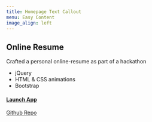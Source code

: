 ```yaml
---
title: Homepage Text Callout
menu: Easy Content
image_align: left
---
```


## Online Resume

Crafted a personal online-resume as part of a hackathon

- jQuery
- HTML & CSS animations
- Bootstrap

#### [Launch App](https://soltonbaev.com/projects/online-resume)

[Github Repo](https://github.com/soltonbaev/my-online-resume)
